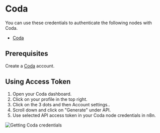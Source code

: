 

# Coda

You can use these credentials to authenticate the following nodes with Coda.
- [Coda](/workflow/integrations/nodes/n8n-nodes-base.coda/)

## Prerequisites

Create a [Coda](https://www.coda.com/) account.

## Using Access Token

1. Open your Coda dashboard.
2. Click on your profile in the top right.
3. Click on the 3 dots and then Account settings..
4. Scroll down and click on "Generate" under API.
5. Use selected API access token in your Coda node credentials in n8n.


![Getting Coda credentials](/_images/integrations/credentials/coda/using-access-token.gif)
